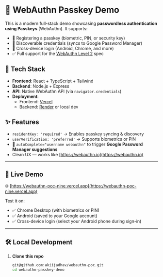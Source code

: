 # 🔐 WebAuthn Passkey Demo

This is a modern full-stack demo showcasing **passwordless authentication using Passkeys** (WebAuthn). It supports:

- 🔑 Registering a passkey (biometric, PIN, or security key)
- 🧠 Discoverable credentials (syncs to Google Password Manager)
- 📱 Cross-device login (Android, Chrome, and more)
- ✅ Full support for the [WebAuthn Level 2](https://w3c.github.io/webauthn/) spec

## 🧱 Tech Stack

- **Frontend**: React + TypeScript + Tailwind
- **Backend**: Node.js + Express
- **API**: Native WebAuthn API (via `navigator.credentials`)
- **Deployment**:
    - Frontend: [Vercel](https://vercel.com)
    - Backend: [Render](https://render.com) or local dev

## ✨ Features

- `residentKey: 'required'` → Enables passkey syncing & discovery
- `userVerification: 'preferred'` → Supports biometrics or PIN
- 🔁 `autoComplete="username webauthn"` to trigger **Google Password Manager suggestions**
- Clean UX — works like [https://webauthn.io](https://webauthn.io)

---

## 🚀 Live Demo

🌐 [https://webauthn-poc-nine.vercel.app](https://webauthn-poc-nine.vercel.app)

Test it on:
- ✅ Chrome Desktop (with biometrics or PIN)
- ✅ Android (saved to your Google account)
- ✅ Cross-device login (select your Android phone during sign-in)

---

## 🛠️ Local Development

1. **Clone this repo**
   ```bash
   git@github.com:akiijadhav/webauthn-poc.git
   cd webauthn-passkey-demo
